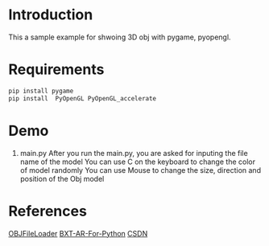 # Introduction
This a sample example for shwoing 3D obj with pygame, pyopengl.

# Requirements
```bash
pip install pygame
pip install  PyOpenGL PyOpenGL_accelerate
```

# Demo
1. main.py
After you run the main.py, you are asked for inputing the file name of the model
You can use C on the keyboard to change the color of model randomly
You can use Mouse to change the size, direction and position of the Obj model


# References

[OBJFileLoader](https://www.pygame.org/wiki/OBJFileLoader)
[BXT-AR-For-Python](https://gitee.com/791529351/BXT-AR4Python)
[CSDN](https://blog.csdn.net/hongmaodaxia/article/details/78956487)


